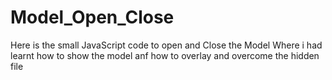 # Model_Open_Close
Here is the small JavaScript code to open and Close the Model
Where i had learnt how to show the model anf how to overlay and overcome the hidden file
